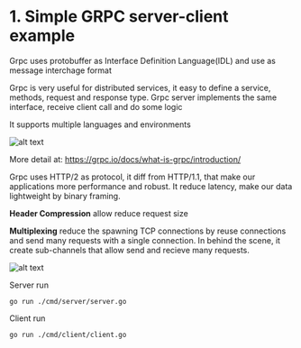 # 1. Simple GRPC server-client example
Grpc uses protobuffer as Interface Definition Language(IDL) and use as message interchage format

Grpc is very useful for distributed services, it easy to define a service, methods, request and response type.
Grpc server implements the same interface, receive client call and do some logic

It supports multiple languages and environments

![alt text](https://github.com/dungtc/grpc-playground/concept.png)

More detail at: https://grpc.io/docs/what-is-grpc/introduction/

Grpc uses HTTP/2 as protocol, it diff from HTTP/1.1, that make our applications more performance and robust. It reduce latency, make our data lightweight by binary framing.

**Header Compression** allow reduce request size

**Multiplexing** reduce the spawning TCP connections by reuse connections and send many requests with a single connection. In behind the scene, it create sub-channels that allow send and recieve many requests.

![alt text](https://github.com/dungtc/grpc-playground/concept.png)


Server run
```
go run ./cmd/server/server.go
```

Client run
```
go run ./cmd/client/client.go
```